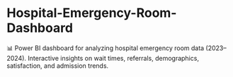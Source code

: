 # Hospital-Emergency-Room-Dashboard
📊 Power BI dashboard for analyzing hospital emergency room data (2023–2024). Interactive insights on wait times, referrals, demographics, satisfaction, and admission trends.
